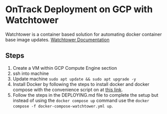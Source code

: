 # OnTrack Deployment on GCP with Watchtower

Watchtower is a container based solution for automating docker container base image updates.
[Watchtower Documentation](https://containrrr.dev/watchtower/)

## Steps

1. Create a VM within GCP Compute Engine section
2. ssh into machine
3. Update machine `sudo apt update && sudo apt upgrade -y`
4. Install Docker by following the steps to install docker and docker compose with the convenience script on at [this link](https://docs.docker.com/engine/install/debian/#install-using-the-convenience-script).
5. Follow the steps in the DEPLOYING.md file to complete the setup but instead of using the `docker compose up` command use the `docker compose -f docker-compose-watchtower.yml up`.